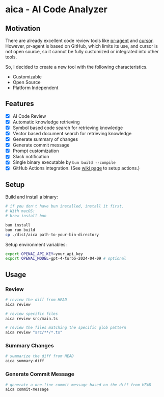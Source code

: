 # aica - AI Code Analyzer

## Motivation

There are already excellent code review tools like [pr-agent](https://github.com/Codium-ai/pr-agent) and [cursor](https://github.com/getcursor/cursor). However, pr-agent is based on GitHub, which limits its use, and cursor is not open source, so it cannot be fully customized or integrated into other tools.

So, I decided to create a new tool with the following characteristics.

- Customizable
- Open Source
- Platform Independent

## Features

- [x] AI Code Review
- [x] Automatic knowledge retrieving
- [x] Symbol based code search for retrieving knowledge
- [x] Vector based document search for retrieving knowledge
- [x] Generate summary of changes
- [x] Generate commit message
- [x] Prompt customization
- [x] Slack notification
- [x] Single binary executable by `bun build --compile`
- [x] GitHub Actions integration. (See [wiki page](https://github.com/dotneet/aica/wiki/GitHub-Actions-Settings) to setup actions.)

## Setup

Build and install a binary:

```bash
# if you don't have bun installed, install it first.
# With macOS:
# brew install bun

bun install
bun run build
cp ./dist/aica path-to-your-bin-directory
```

Setup environment variables:

```bash
export OPENAI_API_KEY=your_api_key
export OPENAI_MODEL=gpt-4-turbo-2024-04-09 # optional
```

## Usage

### Review

```bash
# review the diff from HEAD
aica review

# review specific files
aica review src/main.ts

# review the files matching the specific glob pattern
aica review "src/**/*.ts"
```

### Summary Changes

```bash
# summarize the diff from HEAD
aica summary-diff
```

### Generate Commit Message

```bash
# generate a one-line commit message based on the diff from HEAD
aica commit-message
```
